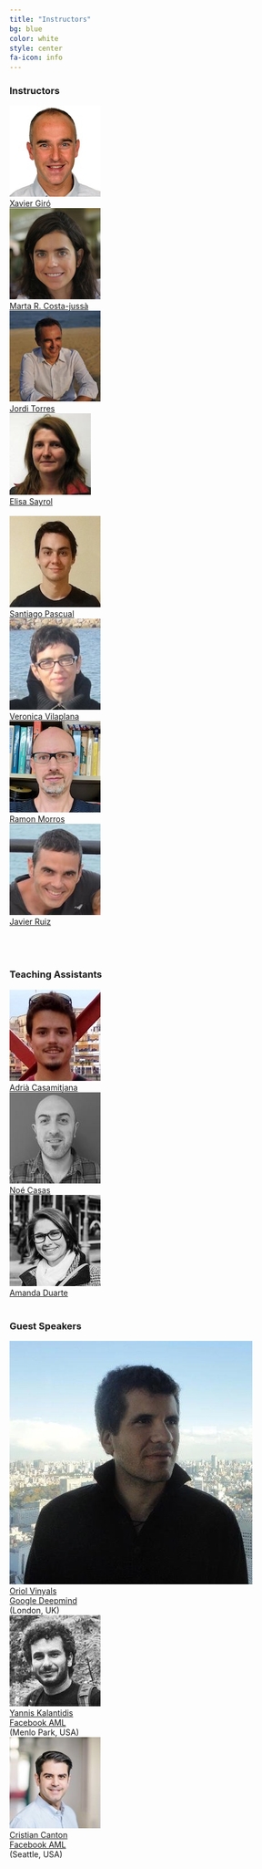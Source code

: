 ```yaml
---
title: "Instructors"
bg: blue
color: white
style: center
fa-icon: info
---
```


### Instructors 
<div class="author">
    <a href="https://imatge.upc.edu/web/people/xavier-giro" target="_blank">
      <div class="authorphoto"><img src="img/instructors/XavierGiro.jpg"></div>
      <div>Xavier Giró</div>
    </a>
</div>
<div class="author">
    <a href="http://futur.upc.edu/MartaRuizCostajussa" target="_blank">
      <div class="authorphoto"><img src="img/instructors/MartaRuiz.jpg"></div>
      <div>Marta R. Costa-juss&agrave;</div>
    </a>
</div>
<div class="author">
    <a href="http://jorditorres.org/" target="_blank">
      <div class="authorphoto"><img src="img/instructors/JordiTorres.jpg"></div>
      <div>Jordi Torres</div>
    </a>
</div>
<div class="author">
    <a href="https://imatge.upc.edu/web/people/elisa-sayrol" target="_blank">
      <div class="authorphoto"><img src="img/instructors/ElisaSayrol.jpg"></div>
      <div>Elisa Sayrol</div>
    </a>
</div>
<br>
<div class="author">
    <a href="https://github.com/santi-pdp" target="_blank">
      <div class="authorphoto"><img src="img/instructors/SantiPascual.jpg"></div>
      <div>Santiago Pascual</div>
    </a>
</div>
<div class="author">
    <a href="https://imatge.upc.edu/web/people/veronica-vilaplana" target="_blank">
      <div class="authorphoto"><img src="img/instructors/VeronicaVilaplana.jpg"></div>
      <div>Veronica Vilaplana</div>
    </a>
</div>
<div class="author">
    <a href="https://imatge.upc.edu/web/people/josep-ramon-morros" target="_blank">
      <div class="authorphoto"><img src="img/instructors/RamonMorros.jpg"></div>
      <div>Ramon Morros</div>
    </a>
</div>
<div class="author">
    <a href="https://imatge.upc.edu/web/people/javier-ruiz-hidalgo" target="_blank">
      <div class="authorphoto"><img src="img/instructors/JavierRuiz.jpg"></div>
      <div>Javier Ruiz</div>
    </a>
</div>
<br>
<br>
<br>

### Teaching Assistants

<div class="author">
    <a href="https://imatge.upc.edu/web/people/adria-casamitjana" target="_blank">
      <div class="authorphoto"><img src="img/tas/AdriaCasamitjana.jpg"></div>
      <div>Adri&agrave; Casamitjana</div>
    </a>
</div>
<div class="author">
    <a href="http://noecasas.com/" target="_blank">
      <div class="authorphoto"><img src="img/tas/NoeCasas.jpg"></div>
      <div>No&eacute; Casas</div>
    </a>
</div>
<div class="author">
    <a href="https://imatge.upc.edu/web/people/amanda-duarte" target="_blank">
      <div class="authorphoto"><img src="img/tas/AmandaDuarte.jpg"></div>
      <div>Amanda Duarte</div>
    </a>
</div>


<br>

### Guest Speakers

<div class="author">
      <div class="authorphoto"><img src="img/guests/OriolVinyals-160x160.jpg"></div>
      <div><a href="https://research.google.com/pubs/OriolVinyals.html" target="_blank">Oriol Vinyals</a></div>
      <div><a href="https://deepmind.com/">Google Deepmind</a></div>
      <div>(London, UK)</div>
</div>
<div class="author">
      <div class="authorphoto"><img src="img/guests/YannisKalantidis-160x160.jpg"></div>
      <div><a href="http://www.skamalas.com/" target="_blank">Yannis Kalantidis</a></div>
      <div><a href="https://research.fb.com/category/applied-machine-learning/">Facebook AML</a></div>
      <div>(Menlo Park, USA)</div>
</div>
<div class="author">
      <div class="authorphoto"><img src="img/guests/CristianCanton-160x160.jpg"></div>
      <div><a href="https://cristiancanton.github.io/" target="_blank">Cristian Canton</a></div>
      <div><a href="https://research.fb.com/category/applied-machine-learning/">Facebook AML</a></div>
      <div>(Seattle, USA)</div>
</div>
<br>

